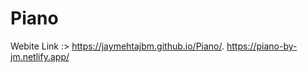 # Piano

Webite Link :> https://jaymehtajbm.github.io/Piano/.
               https://piano-by-jm.netlify.app/
